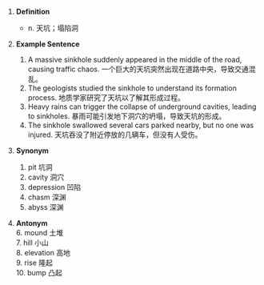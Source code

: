 1. **Definition**  
   - n. 天坑；塌陷洞  

2. **Example Sentence**  
   1. A massive sinkhole suddenly appeared in the middle of the road, causing traffic chaos. 一个巨大的天坑突然出现在道路中央，导致交通混乱。  
   2. The geologists studied the sinkhole to understand its formation process. 地质学家研究了天坑以了解其形成过程。  
   3. Heavy rains can trigger the collapse of underground cavities, leading to sinkholes. 暴雨可能引发地下洞穴的坍塌，导致天坑的形成。  
   4. The sinkhole swallowed several cars parked nearby, but no one was injured. 天坑吞没了附近停放的几辆车，但没有人受伤。  

3. **Synonym**  
   1. pit 坑洞  
   2. cavity 洞穴  
   3. depression 凹陷  
   4. chasm 深渊  
   5. abyss 深渊  

4. **Antonym**  
   6. mound 土堆  
   7. hill 小山  
   8. elevation 高地  
   9. rise 隆起  
   10. bump 凸起